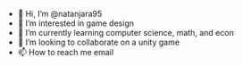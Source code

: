 - 👋 Hi, I’m @natanjara95
- 👀 I’m interested in game design
- 🌱 I’m currently learning computer science, math, and econ
- 💞️ I’m looking to collaborate on a unity game
- 📫 How to reach me email

<!---
natanjara95/natanjara95 is a ✨ special ✨ repository because its `README.md` (this file) appears on your GitHub profile.
You can click the Preview link to take a look at your changes.
--->

